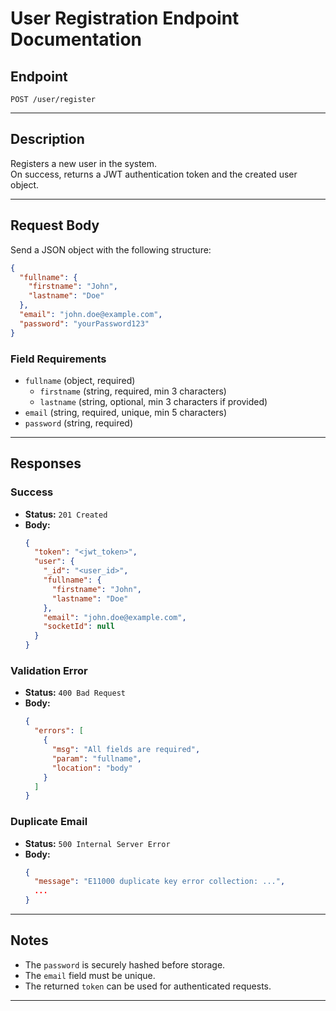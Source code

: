 # User Registration Endpoint Documentation

## Endpoint

`POST /user/register`

---

## Description

Registers a new user in the system.  
On success, returns a JWT authentication token and the created user object.

---

## Request Body

Send a JSON object with the following structure:

```json
{
  "fullname": {
    "firstname": "John",
    "lastname": "Doe"
  },
  "email": "john.doe@example.com",
  "password": "yourPassword123"
}
```

### Field Requirements

- `fullname` (object, required)
  - `firstname` (string, required, min 3 characters)
  - `lastname` (string, optional, min 3 characters if provided)
- `email` (string, required, unique, min 5 characters)
- `password` (string, required)

---

## Responses

### Success

- **Status:** `201 Created`
- **Body:**
  ```json
  {
    "token": "<jwt_token>",
    "user": {
      "_id": "<user_id>",
      "fullname": {
        "firstname": "John",
        "lastname": "Doe"
      },
      "email": "john.doe@example.com",
      "socketId": null
    }
  }
  ```

### Validation Error

- **Status:** `400 Bad Request`
- **Body:**
  ```json
  {
    "errors": [
      {
        "msg": "All fields are required",
        "param": "fullname",
        "location": "body"
      }
    ]
  }
  ```

### Duplicate Email

- **Status:** `500 Internal Server Error`
- **Body:**
  ```json
  {
    "message": "E11000 duplicate key error collection: ...",
    ...
  }
  ```

---

## Notes

- The `password` is securely hashed before storage.
- The `email` field must be unique.
- The returned `token` can be used for authenticated requests.

---
